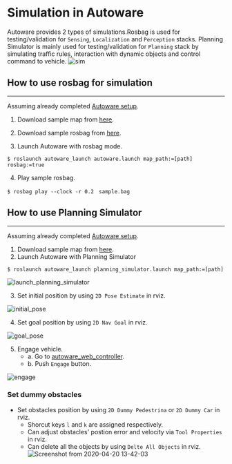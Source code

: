# Simulation in Autoware
Autoware provides 2 types of simulations.Rosbag is used for testing/validation for `Sensing`, `Localization` and `Perception` stacks. Planning Simulator is mainly used for testing/validation for `Planning` stack by simulating traffic rules, interaction with dynamic objects and control command to vehicle.
![sim](https://user-images.githubusercontent.com/8327598/79709776-0bd47b00-82fe-11ea-872e-d94ef25bc3bf.png)


## How to use rosbag for simulation
---
Assuming already completed [Autoware setup](https://github.com/tier4/Autoware-T4B#autoware-setup).

1. Download sample map from [here](https://drive.google.com/a/public.tier4.jp/file/d/1ovrJcFS5CZ2H51D8xVWNtEvj_oiXW-zk/view?usp=sharing).
2. Download sample rosbag from [here](https://drive.google.com/a/public.tier4.jp/file/d/1ltuRryNn3EUBCZiS88Wnj54632JVeIVz/view?usp=sharing).

3. Launch Autoware with rosbag mode.
```
$ roslaunch autoware_launch autoware.launch map_path:=[path] rosbag:=true
```
4. Play sample rosbag.
```
$ rosbag play --clock -r 0.2　sample.bag
```

## How to use Planning Simulator
---

Assuming already completed [Autoware setup](https://github.com/tier4/Autoware-T4B#autoware-setup).

1. Download sample map from [here](https://drive.google.com/a/public.tier4.jp/file/d/1ovrJcFS5CZ2H51D8xVWNtEvj_oiXW-zk/view?usp=sharing).
2. Launch Autoware with Planning Simulator
```
$ roslaunch autoware_launch planning_simulator.launch map_path:=[path]
```

![launch_planning_simulator](https://user-images.githubusercontent.com/10920881/79715068-94a6e300-830d-11ea-9008-0ed311617c81.png)

3. Set initial position by using `2D Pose Estimate` in rviz.

![initial_pose](https://user-images.githubusercontent.com/10920881/79714203-0a5d7f80-830b-11ea-8ef2-90db71eb1f8d.png)

4. Set goal position by using `2D Nav Goal` in rviz.

![goal_pose](https://user-images.githubusercontent.com/10920881/79714208-0df10680-830b-11ea-9814-b4ee7be77610.png)

5. Engage vehicle.
    - a. Go to [autoware_web_controller](http://localhost:8085/autoware_web_controller/index.html).
    - b. Push `Engage` button.

![engage](https://user-images.githubusercontent.com/10920881/79714298-4db7ee00-830b-11ea-9ac4-11e126d7a7c4.png)

### Set dummy obstacles

* Set obstacles position by using `2D Dummy Pedestrina` or `2D Dummy Car` in rviz.
  * Shorcut keys `l` and `k` are assigned respectively.
  * Can adjust obstacles' postion error and velocity via `Tool Properties` in rviz.
  * Can delete all the objects by using `Delte All Objects` in rviz.
![Screenshot from 2020-04-20 13-42-03](https://user-images.githubusercontent.com/10920881/79714775-cbc8c480-830c-11ea-92e2-440200b13f99.png)
